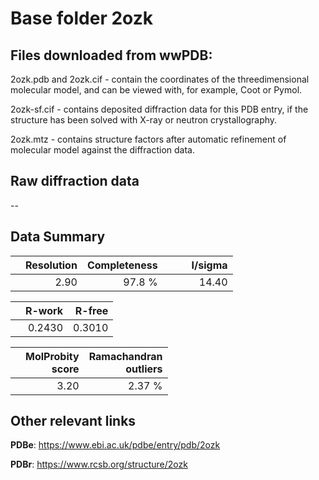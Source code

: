 # Base folder 2ozk

## Files downloaded from wwPDB:

2ozk.pdb and 2ozk.cif - contain the coordinates of the threedimensional molecular model, and can be viewed with, for example, Coot or Pymol.

2ozk-sf.cif - contains deposited diffraction data for this PDB entry, if the structure has been solved with X-ray or neutron crystallography.

2ozk.mtz - contains structure factors after automatic refinement of molecular model against the diffraction data.

## Raw diffraction data

--<br> 

## Data Summary
|   | Resolution | Completeness| I/sigma |
|---|-------------:|----------------:|--------------:|
|   |2.90|97.8  %|<img width=50/>14.40|

|   | **R-work**| **R-free**   
|---|-------------:|----------------:|           
||0.2430|0.3010|

|   |**MolProbity<br>score**| **Ramachandran<br>outliers** 
|---|-------------:|----------------:|
||3.20|2.37 %|

## Other relevant links 
**PDBe**:  https://www.ebi.ac.uk/pdbe/entry/pdb/2ozk
 
**PDBr**: https://www.rcsb.org/structure/2ozk 

